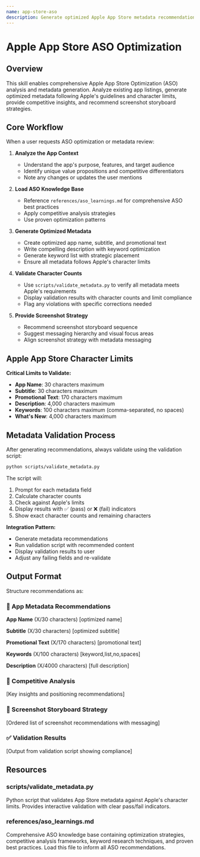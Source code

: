 ```yaml
---
name: app-store-aso
description: Generate optimized Apple App Store metadata recommendations with ASO best practices. Use this skill when analyzing app listings, optimizing metadata (title, subtitle, description, keywords), performing competitive analysis, or validating App Store listing requirements. Triggers on queries about App Store optimization, metadata review, or screenshot strategy.
---
```


# Apple App Store ASO Optimization

## Overview

This skill enables comprehensive Apple App Store Optimization (ASO) analysis and metadata generation. Analyze existing app listings, generate optimized metadata following Apple's guidelines and character limits, provide competitive insights, and recommend screenshot storyboard strategies.

## Core Workflow

When a user requests ASO optimization or metadata review:

1. **Analyze the App Context**
   - Understand the app's purpose, features, and target audience
   - Identify unique value propositions and competitive differentiators
   - Note any changes or updates the user mentions

2. **Load ASO Knowledge Base**
   - Reference `references/aso_learnings.md` for comprehensive ASO best practices
   - Apply competitive analysis strategies
   - Use proven optimization patterns

3. **Generate Optimized Metadata**
   - Create optimized app name, subtitle, and promotional text
   - Write compelling description with keyword optimization
   - Generate keyword list with strategic placement
   - Ensure all metadata follows Apple's character limits

4. **Validate Character Counts**
   - Use `scripts/validate_metadata.py` to verify all metadata meets Apple's requirements
   - Display validation results with character counts and limit compliance
   - Flag any violations with specific corrections needed

5. **Provide Screenshot Strategy**
   - Recommend screenshot storyboard sequence
   - Suggest messaging hierarchy and visual focus areas
   - Align screenshot strategy with metadata messaging

## Apple App Store Character Limits

**Critical Limits to Validate:**
- **App Name**: 30 characters maximum
- **Subtitle**: 30 characters maximum
- **Promotional Text**: 170 characters maximum
- **Description**: 4,000 characters maximum
- **Keywords**: 100 characters maximum (comma-separated, no spaces)
- **What's New**: 4,000 characters maximum

## Metadata Validation Process

After generating recommendations, always validate using the validation script:

```bash
python scripts/validate_metadata.py
```

The script will:
1. Prompt for each metadata field
2. Calculate character counts
3. Check against Apple's limits
4. Display results with ✅ (pass) or ❌ (fail) indicators
5. Show exact character counts and remaining characters

**Integration Pattern:**
- Generate metadata recommendations
- Run validation script with recommended content
- Display validation results to user
- Adjust any failing fields and re-validate

## Output Format

Structure recommendations as:

### 📱 App Metadata Recommendations

**App Name** (X/30 characters)
[optimized name]

**Subtitle** (X/30 characters)
[optimized subtitle]

**Promotional Text** (X/170 characters)
[promotional text]

**Keywords** (X/100 characters)
[keyword,list,no,spaces]

**Description** (X/4000 characters)
[full description]

### 🎯 Competitive Analysis
[Key insights and positioning recommendations]

### 📸 Screenshot Storyboard Strategy
[Ordered list of screenshot recommendations with messaging]

### ✅ Validation Results
[Output from validation script showing compliance]

## Resources

### scripts/validate_metadata.py
Python script that validates App Store metadata against Apple's character limits. Provides interactive validation with clear pass/fail indicators.

### references/aso_learnings.md
Comprehensive ASO knowledge base containing optimization strategies, competitive analysis frameworks, keyword research techniques, and proven best practices. Load this file to inform all ASO recommendations.
